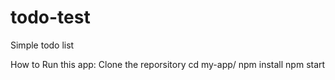 # todo-test
Simple todo list


How to Run this app:
Clone the reporsitory
cd my-app/
npm install
npm start
